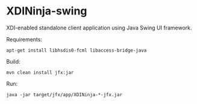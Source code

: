 XDINinja-swing
==============

XDI-enabled standalone client application using Java Swing UI framework.

Requirements:

	apt-get install libhsdis0-fcml libaccess-bridge-java

Build:

	mvn clean install jfx:jar

Run:

	java -jar target/jfx/app/XDINinja-*-jfx.jar
